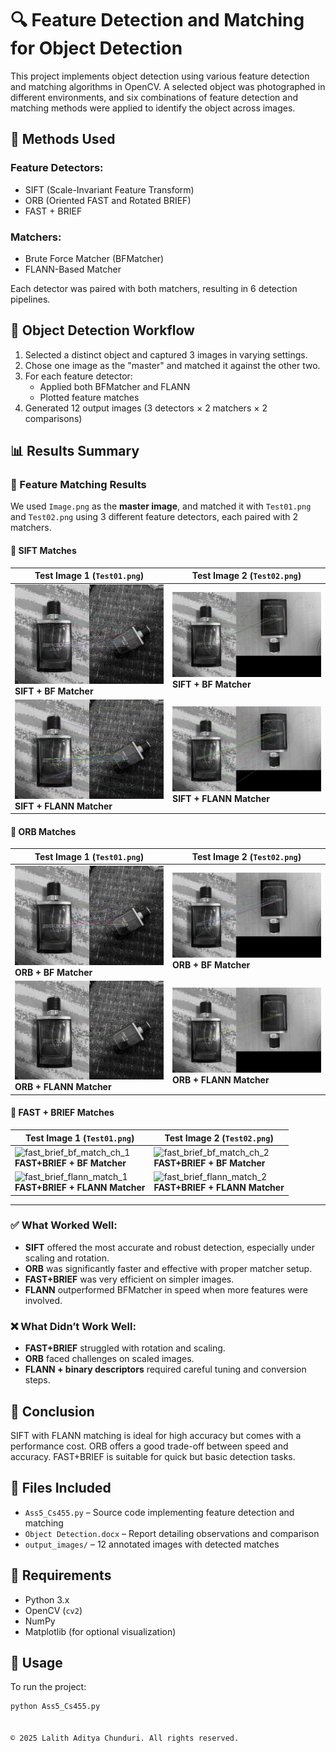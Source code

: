 # 🔍 Feature Detection and Matching for Object Detection

This project implements object detection using various feature detection and matching algorithms in OpenCV. A selected object was photographed in different environments, and six combinations of feature detection and matching methods were applied to identify the object across images.

## 🧠 Methods Used

### Feature Detectors:
- SIFT (Scale-Invariant Feature Transform)
- ORB (Oriented FAST and Rotated BRIEF)
- FAST + BRIEF

### Matchers:
- Brute Force Matcher (BFMatcher)
- FLANN-Based Matcher

Each detector was paired with both matchers, resulting in 6 detection pipelines.

## 🧪 Object Detection Workflow
1. Selected a distinct object and captured 3 images in varying settings.
2. Chose one image as the "master" and matched it against the other two.
3. For each feature detector:
   - Applied both BFMatcher and FLANN
   - Plotted feature matches
4. Generated 12 output images (3 detectors × 2 matchers × 2 comparisons)

## 📊 Results Summary

### 📸 Feature Matching Results

We used `Image.png` as the **master image**, and matched it with `Test01.png` and `Test02.png` using 3 different feature detectors, each paired with 2 matchers.

#### 🔹 SIFT Matches
| Test Image 1 (`Test01.png`) | Test Image 2 (`Test02.png`) |
|-----------------------------|------------------------------|
| ![sift_bf_match_1](images/sift_bf_match_1.jpg)<br>**SIFT + BF Matcher** | ![sift_bf_match_2](images/sift_bf_match_2.jpg)<br>**SIFT + BF Matcher** |
| ![sift_flann_match_1](images/sift_flann_match_1.jpg)<br>**SIFT + FLANN Matcher** | ![sift_flann_match_2](images/sift_flann_match_2.jpg)<br>**SIFT + FLANN Matcher** |

#### 🔹 ORB Matches
| Test Image 1 (`Test01.png`) | Test Image 2 (`Test02.png`) |
|-----------------------------|------------------------------|
| ![orb_bf_match_1](images/orb_bf_match_1.jpg)<br>**ORB + BF Matcher** | ![orb_bf_match_2](images/orb_bf_match_2.jpg)<br>**ORB + BF Matcher** |
| ![orb_flann_match_1](images/orb_flann_match_1.jpg)<br>**ORB + FLANN Matcher** | ![orb_flann_match_2](images/orb_flann_match_2.jpg)<br>**ORB + FLANN Matcher** |

#### 🔹 FAST + BRIEF Matches
| Test Image 1 (`Test01.png`) | Test Image 2 (`Test02.png`) |
|-----------------------------|------------------------------|
| ![fast_brief_bf_match_ch_1](images/fast_brief_bf_match_ch_1.png)<br>**FAST+BRIEF + BF Matcher** | ![fast_brief_bf_match_ch_2](images/fast_brief_bf_match_ch_2.png)<br>**FAST+BRIEF + BF Matcher** |
| ![fast_brief_flann_match_1](images/fast_brief_flann_match_1.png)<br>**FAST+BRIEF + FLANN Matcher** | ![fast_brief_flann_match_2](imagess/fast_brief_flann_match_2.png)<br>**FAST+BRIEF + FLANN Matcher** |

---



### ✅ What Worked Well:
- **SIFT** offered the most accurate and robust detection, especially under scaling and rotation.
- **ORB** was significantly faster and effective with proper matcher setup.
- **FAST+BRIEF** was very efficient on simpler images.
- **FLANN** outperformed BFMatcher in speed when more features were involved.

### ❌ What Didn’t Work Well:
- **FAST+BRIEF** struggled with rotation and scaling.
- **ORB** faced challenges on scaled images.
- **FLANN + binary descriptors** required careful tuning and conversion steps.

## 🏁 Conclusion

SIFT with FLANN matching is ideal for high accuracy but comes with a performance cost. ORB offers a good trade-off between speed and accuracy. FAST+BRIEF is suitable for quick but basic detection tasks.

## 📁 Files Included
- `Ass5_Cs455.py` – Source code implementing feature detection and matching
- `Object Detection.docx` – Report detailing observations and comparison
- `output_images/` – 12 annotated images with detected matches

## 🔧 Requirements
- Python 3.x
- OpenCV (`cv2`)
- NumPy
- Matplotlib (for optional visualization)

## 📌 Usage
To run the project:
```bash
python Ass5_Cs455.py


© 2025 Lalith Aditya Chunduri. All rights reserved.

